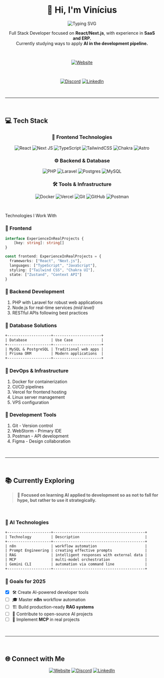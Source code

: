 <div align="center">
  
# 👋 Hi, I'm Vinícius

<img src="https://readme-typing-svg.herokuapp.com?font=Fira+Code&pause=1000&color=38a169&center=true&vCenter=true&width=600&lines=Full+Stack+Developer;React%2FNext.js+Specialist;AI+Enthusiast;Building+the+Future+with+Code" alt="Typing SVG" />

<br>

Full Stack Developer focused on **React/Next.js**, with experience in **SaaS and ERP.**  
Currently studying ways to apply **AI in the development pipeline.**

<br>

[![Website](https://img.shields.io/badge/🌐_Website-vdurvalino.dev-58a6ff?style=for-the-badge)](https://vdurvalino.dev)

<br />

[![Discord](https://img.shields.io/badge/Discord-%237289DA.svg?style=for-the-badge&logo=discord&logoColor=white)](https://vdurvalino.dev/discord)
[![LinkedIn](https://img.shields.io/badge/LinkedIn-%230077B5.svg?style=for-the-badge&logo=linkedin&logoColor=white)](https://vdurvalino.dev/linkedin)

</div>

<br>

---

<br>

## 💻 Tech Stack

<div align="center">

### 🎨 Frontend Technologies
![React](https://img.shields.io/badge/react-%2320232a.svg?style=for-the-badge&logo=react&logoColor=%2361DAFB) 
![Next JS](https://img.shields.io/badge/Next-black?style=for-the-badge&logo=next.js&logoColor=white) 
![TypeScript](https://img.shields.io/badge/typescript-%23007ACC.svg?style=for-the-badge&logo=typescript&logoColor=white) 
![TailwindCSS](https://img.shields.io/badge/tailwindcss-%2338B2AC.svg?style=for-the-badge&logo=tailwind-css&logoColor=white) 
![Chakra](https://img.shields.io/badge/chakra-%234ED1C5.svg?style=for-the-badge&logo=chakraui&logoColor=white) 
![Astro](https://img.shields.io/badge/astro-%232C2052.svg?style=for-the-badge&logo=astro&logoColor=white)

### ⚙️ Backend & Database
![PHP](https://img.shields.io/badge/php-%23777BB4.svg?style=for-the-badge&logo=php&logoColor=white) 
![Laravel](https://img.shields.io/badge/laravel-%23FF2D20.svg?style=for-the-badge&logo=laravel&logoColor=white)
![Postgres](https://img.shields.io/badge/postgres-%23316192.svg?style=for-the-badge&logo=postgresql&logoColor=white) 
![MySQL](https://img.shields.io/badge/mysql-4479A1.svg?style=for-the-badge&logo=mysql&logoColor=white)

### 🛠️ Tools & Infrastructure
![Docker](https://img.shields.io/badge/docker-%230db7ed.svg?style=for-the-badge&logo=docker&logoColor=white) 
![Vercel](https://img.shields.io/badge/vercel-%23000000.svg?style=for-the-badge&logo=vercel&logoColor=white) 
![Git](https://img.shields.io/badge/git-%23F05033.svg?style=for-the-badge&logo=git&logoColor=white) 
![GitHub](https://img.shields.io/badge/github-%23121011.svg?style=for-the-badge&logo=github&logoColor=white) 
![Postman](https://img.shields.io/badge/Postman-FF6C37?style=for-the-badge&logo=postman&logoColor=white)

</div>

<br>

Technologies I Work With

### 🎯 Frontend

```typescript
interface ExperienceInRealProjects {
    [key: string]: string[]
}

const frontend: ExperienceInRealProjects = {
  frameworks: ["React", "Next.js"],
  languages: ["TypeScript", "JavaScript"],
  styling: ["Tailwind CSS", "Chakra UI"],
  state: ["Zustand", "Context API"]
}
```
### 🔧 Backend Development
1. PHP with Laravel for robust web applications
2. Node.js for real-time services _(mid level)_
3. RESTful APIs following best practices

### 💾 Database Solutions
```txt
+--------------------+----------------------+
| Database           | Use Case             |
+--------------------+----------------------+
| MySQL & PostgreSQL | Traditional web apps |
| Prisma ORM         | Modern applications  |
+--------------------+----------------------+
```

### 🚀 DevOps & Infrastructure
1. Docker for containerization
2. CI/CD pipelines
3. Vercel for frontend hosting
4. Linux server management
5. VPS configuration

### 🧰 Development Tools
1. Git - Version control
2. WebStorm - Primary IDE
3. Postman - API development
4. Figma - Design collaboration


<br>

---

<br>

## 📚 Currently Exploring

> 🤖 **Focused on learning AI applied to development so as not to fall for hype, but rather to use it strategically.**

<br>


### 🧠 AI Technologies

```txt
+--------------------+------------------------------------------+
| Technology         | Description                              |
+--------------------+------------------------------------------+
| n8n                | workflow automation                      |
| Prompt Engineering | creating effective prompts               |
| RAG                | intelligent responses with external data |
| MCP                | multi-model orchestration                |
| Gemini CLI         | automation via command line              |
+--------------------+------------------------------------------+
```


### 🎯 Goals for 2025

- [x] 🛠️ Create AI-powered developer tools
- [ ] 🎓 Master **n8n** workflow automation
- [ ] 🏗️ Build production-ready **RAG systems**
- [ ] 🌟 Contribute to open-source AI projects
- [ ] 🚀 Implement **MCP** in real projects

<br>

---

<br>

## 🌐 Connect with Me

<div align="center">

[![Website](https://img.shields.io/badge/🌐_Website-vdurvalino.dev-58a6ff?style=for-the-badge)](https://vdurvalino.dev)
[![Discord](https://img.shields.io/badge/Discord-%237289DA.svg?style=for-the-badge&logo=discord&logoColor=white)](https://vdurvalino.dev/discord)
[![LinkedIn](https://img.shields.io/badge/LinkedIn-%230077B5.svg?style=for-the-badge&logo=linkedin&logoColor=white)](https://vdurvalino.dev/linkedin)

</div>
